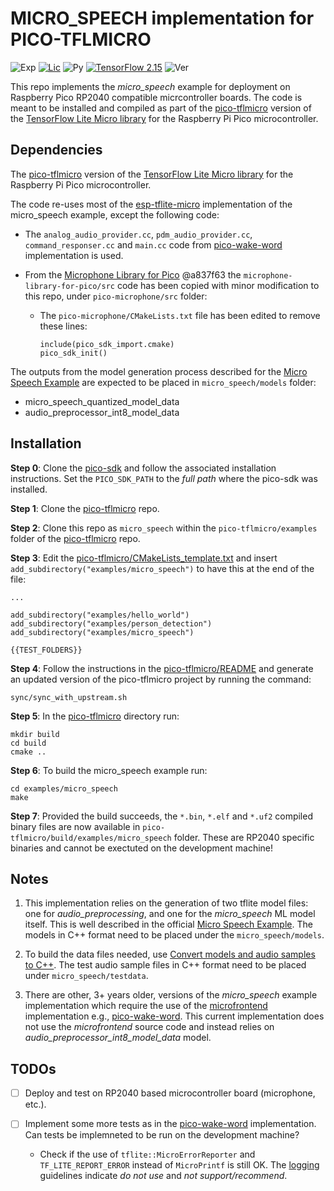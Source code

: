 # MICRO_SPEECH implementation for PICO-TFLMICRO

![Exp](https://img.shields.io/badge/Fork&Copy-experimental-orange.svg)
[![Lic](https://img.shields.io/badge/License-Apache2.0-green)](http://www.apache.org/licenses/LICENSE-2.0)
![Py](https://img.shields.io/badge/python-3.9+-green)
[![TensorFlow 2.15](https://img.shields.io/badge/TensorFlow-2.15-FF6F00?logo=tensorflow)](https://github.com/tensorflow/tensorflow/releases/tag/v2.15.0)
![Ver](https://img.shields.io/badge/version-0.1-lightgrey)

This repo implements the *micro_speech* example for deployment on Raspberry Pico RP2040 compatible micrcontroller boards. The code is meant to be installed and compiled as part of the [pico-tflmicro](https://github.com/raspberrypi/pico-tflmicro/) version of the [TensorFlow Lite Micro library](https://www.tensorflow.org/lite/microcontrollers) for the Raspberry Pi Pico microcontroller.

## Dependencies

The [pico-tflmicro](https://github.com/raspberrypi/pico-tflmicro/) version of the [TensorFlow Lite Micro library](https://www.tensorflow.org/lite/microcontrollers) for the Raspberry Pi Pico microcontroller.

The code re-uses most of the [esp-tflite-micro](https://github.com/espressif/esp-tflite-micro/) implementation of the micro_speech example, except the following code:

* The `analog_audio_provider.cc`, `pdm_audio_provider.cc`, `command_responser.cc` and `main.cc` code from [pico-wake-word](https://github.com/henriwoodcock/pico-wake-word) implementation is used.

* From the [Microphone Library for Pico](https://github.com/ArmDeveloperEcosystem/microphone-library-for-pico/tree/a837f633a6ad2bac268349df35d57e46e551f416) @a837f63 the `microphone-library-for-pico/src` code has been copied with minor modification to this repo, under `pico-microphone/src` folder:

  * The `pico-microphone/CMakeLists.txt` file has been edited to remove these lines:
    ```
    include(pico_sdk_import.cmake)
    pico_sdk_init()
    ```

The outputs from the model generation process described for the [Micro Speech Example](https://github.com/tensorflow/tflite-micro/tree/main/tensorflow/lite/micro/examples/micro_speech) are expected to be placed in `micro_speech/models` folder:
  * micro_speech_quantized_model_data
  * audio_preprocessor_int8_model_data

## Installation

**Step 0**: Clone the [pico-sdk]() and follow the associated installation instructions. Set the `PICO_SDK_PATH` to the *full path* where the pico-sdk was installed.

**Step 1**: Clone the [pico-tflmicro](https://github.com/raspberrypi/pico-tflmicro/) repo.

**Step 2**: Clone this repo as `micro_speech` within the `pico-tflmicro/examples` folder of the [pico-tflmicro](https://github.com/raspberrypi/pico-tflmicro/) repo.

**Step 3**: Edit the [pico-tflmicro/CMakeLists_template.txt](https://github.com/raspberrypi/pico-tflmicro/blob/main/CMakeLists_template.txt) and insert
`add_subdirectory("examples/micro_speech")` to have this at the end of the file:
```
...

add_subdirectory("examples/hello_world")
add_subdirectory("examples/person_detection")
add_subdirectory("examples/micro_speech")

{{TEST_FOLDERS}}
```

**Step 4**: Follow the instructions in the [pico-tflmicro/README](https://github.com/raspberrypi/pico-tflmicro/blob/main/README.md) and generate an updated version of the pico-tflmicro project by running the command:
```
sync/sync_with_upstream.sh
```

**Step 5**: In the [pico-tflmicro](https://github.com/raspberrypi/pico-tflmicro/) directory run:
```
mkdir build
cd build
cmake ..
```

**Step 6**: To build the micro_speech example run:
```
cd examples/micro_speech
make
```
**Step 7**: Provided the build succeeds, the `*.bin`, `*.elf` and `*.uf2` compiled binary files are now available in `pico-tflmicro/build/examples/micro_speech` folder. These are RP2040 specific binaries and cannot be exectuted on the development machine!

## Notes

1. This implementation relies on the generation of two tflite model files: one for *audio_preprocessing*, and one for the *micro_speech* ML model itself. This is well described in the official
[Micro Speech Example](https://github.com/tensorflow/tflite-micro/tree/main/tensorflow/lite/micro/examples/micro_speech). The models in C++ format need to be placed under the `micro_speech/models`. 

2. To build the data files needed, use [Convert models and audio samples to C++](https://github.com/tensorflow/tflite-micro/tree/main/tensorflow/lite/micro/examples/micro_speech#converting-models-or-audio-samples-to-c). The test audio sample files in C++ format need to be placed under `micro_speech/testdata`.

3. There are other, 3+ years older, versions of the *micro_speech* example implementation which require the use of the [microfrontend](https://github.com/tensorflow/tflite-micro/tree/main/tensorflow/lite/experimental/microfrontend) implementation e.g., [pico-wake-word](https://github.com/henriwoodcock/pico-wake-word).
This current implementation does not use the *microfrontend* source code and instead relies on *audio_preprocessor_int8_model_data* model.
 

## TODOs

 - [ ] Deploy and test on RP2040 based microcontroller board (microphone, etc.).

 - [ ] Implement some more tests as in the [pico-wake-word](https://github.com/henriwoodcock/pico-wake-word) implementation. Can tests be implemneted to be run on the development machine?
    * Check if the use of `tflite::MicroErrorReporter` and `TF_LITE_REPORT_ERROR` instead of `MicroPrintf` is still OK. The [logging](https://github.com/tensorflow/tflite-micro/blob/main/tensorflow/lite/micro/docs/logging.md) guidelines indicate *do not use* and *not support/recommend*.